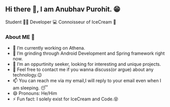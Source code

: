 ## Hi there 👋, I am Anubhav Purohit. :grin:
Student :student: Developer :computer: Connoisseur of IceCream :icecream:



<!--
**Anubhav-byte/Anubhav-byte** is a ✨ _special_ ✨ repository because its `README.md` (this file) appears on your GitHub profile.

Here are some ideas to get you started:
-->
### About ME :page_facing_up:
- 🔭 I’m currently working on Athena.
- 🌱 I’m grinding through Android Development and Spring framework right now. 
- 👯 I’m an oppurtinity seeker, looking for interesting and unique projects.
- 💬 Feel free to contact me if you wanna discuss(or argue) about any technology.:wink:
- 📫 You can reach me via my email,I will reply to your email even when I am sleeping. :sleeping:
- 😄 Pronouns: He/Him
- ⚡ Fun fact: I solely exist for IceCream and Code.:dizzy_face:


